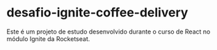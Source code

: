 # desafio-ignite-coffee-delivery
 Este é um projeto de estudo desenvolvido durante o curso de React no módulo Ignite da Rocketseat.
